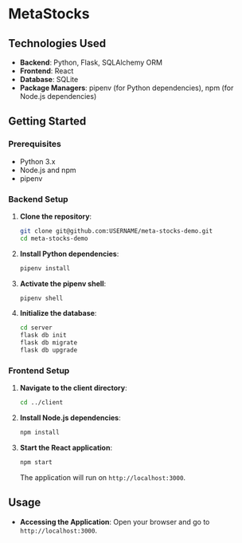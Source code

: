 # MetaStocks

## Technologies Used

- **Backend**: Python, Flask, SQLAlchemy ORM
- **Frontend**: React
- **Database**: SQLite
- **Package Managers**: pipenv (for Python dependencies), npm (for Node.js dependencies)

## Getting Started

### Prerequisites

- Python 3.x
- Node.js and npm
- pipenv

### Backend Setup

1. **Clone the repository**:
   ```bash
   git clone git@github.com:USERNAME/meta-stocks-demo.git
   cd meta-stocks-demo
   ```

2. **Install Python dependencies**:
   ```bash
   pipenv install
   ```

3. **Activate the pipenv shell**:
   ```bash
   pipenv shell
   ```

4. **Initialize the database**:
   ```bash
   cd server
   flask db init
   flask db migrate
   flask db upgrade
   ```

### Frontend Setup

1. **Navigate to the client directory**:
   ```bash
   cd ../client
   ```

2. **Install Node.js dependencies**:
   ```bash
   npm install
   ```

3. **Start the React application**:
   ```bash
   npm start
   ```

   The application will run on `http://localhost:3000`.

## Usage

- **Accessing the Application**: Open your browser and go to `http://localhost:3000`.